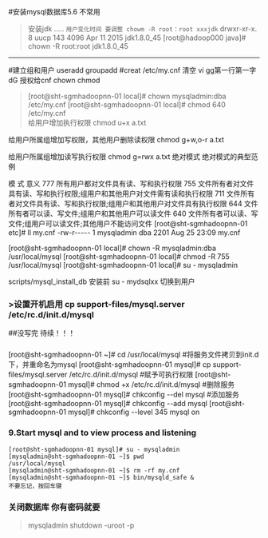 #安装mysql数据库5.6  不常用
>安装jdk 
.....
``用户变化时间 要调整 chowm -R root：root xxxjdk``
drwxr-xr-x. 8 uucp  143      4096 Apr 11  2015 jdk1.8.0_45
[root@hadoop000 java]# chown -R root:root jdk1.8.0_45
****************

#建立组和用户
useradd
groupadd
#creat  /etc/my.cnf
清空 vi  gg第一行第一字dG
授权给cnf chown chmod 
>[root@sht-sgmhadoopnn-01 local]# chown  mysqladmin:dba /etc/my.cnf 
[root@sht-sgmhadoopnn-01 local]# chmod  640 /etc/my.cnf  
给用户增加执行权限
chmod u+x a.txt

给用户所属组增加写权限，其他用户删除读权限
chmod g+w,o-r a.txt

给用户所属组增加读写执行权限
chmod g=rwx a.txt
绝对模式
绝对模式的典型范例

模    式	意义
777	所有用户都对文件具有读、写和执行权限
755	文件所有者对文件具有读、写和执行权限;组用户和其他用户对文件需有读和执行权限
711	文件所有者对文件具有读、写和执行权限;组用户和其他用户对文件具有执行权限
644	文件所有者可以读、写文件;组用户和其他用户可以读文件
640	文件所有者可以读、写文件;组用户可以读文件;其他用户不能访问文件
[root@sht-sgmhadoopnn-01 etc]# ll my.cnf
-rw-r----- 1 mysqladmin dba 2201 Aug 25 23:09 my.cnf

[root@sht-sgmhadoopnn-01 local]# chown -R mysqladmin:dba /usr/local/mysql
[root@sht-sgmhadoopnn-01 local]# chmod -R 755 /usr/local/mysql 
[root@sht-sgmhadoopnn-01 local]# su - mysqladmin 

scripts/mysql_install_db   安装前 su - mydsqlxx  切换到用户
### >设置开机启用 cp support-files/mysql.server /etc/rc.d/init.d/mysql
##没写完 待续！！！



### 


[root@sht-sgmhadoopnn-01 ~]# cd /usr/local/mysql
#将服务文件拷贝到init.d下，并重命名为mysql
[root@sht-sgmhadoopnn-01 mysql]# cp support-files/mysql.server /etc/rc.d/init.d/mysql 
#赋予可执行权限
[root@sht-sgmhadoopnn-01 mysql]# chmod +x /etc/rc.d/init.d/mysql
#删除服务
[root@sht-sgmhadoopnn-01 mysql]# chkconfig --del mysql
#添加服务
[root@sht-sgmhadoopnn-01 mysql]# chkconfig --add mysql
[root@sht-sgmhadoopnn-01 mysql]# chkconfig --level 345 mysql on


### 9.Start mysql and to view process and listening
```
[root@sht-sgmhadoopnn-01 mysql]# su - mysqladmin
[mysqladmin@sht-sgmhadoopnn-01 ~]$ pwd
/usr/local/mysql
[mysqladmin@sht-sgmhadoopnn-01 ~]$ rm -rf my.cnf
[mysqladmin@sht-sgmhadoopnn-01 ~]$ bin/mysqld_safe &    
不要忘记，按回车键
```

### 关闭数据库 你有密码就要 
> mysqladmin shutdown   -uroot -p




